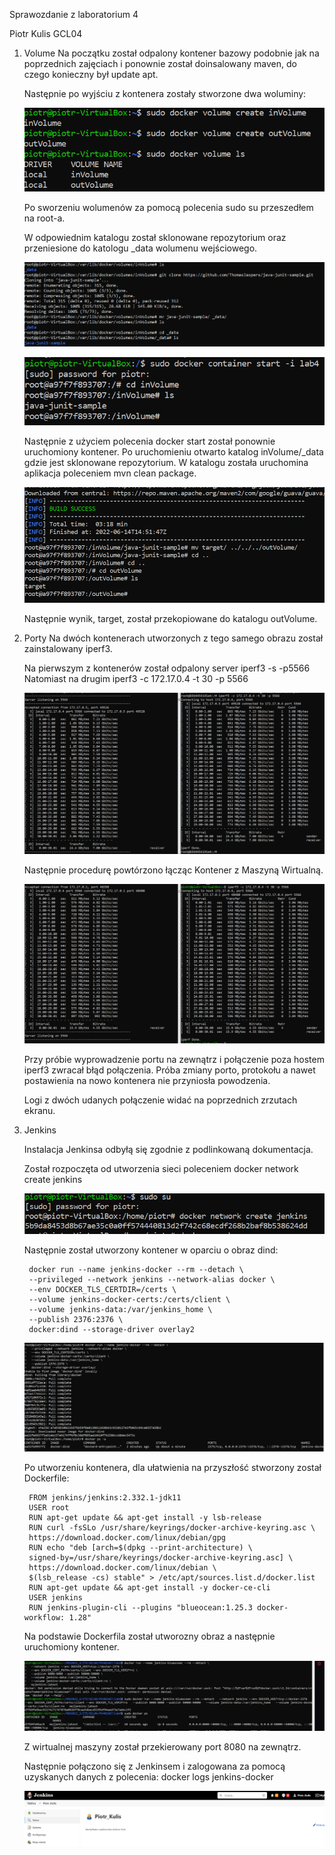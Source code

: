 Sprawozdanie z laboratorium 4

Piotr Kulis GCL04

1. Volume
	Na początku został odpalony kontener bazowy podobnie jak na poprzednich  zajęciach i ponownie został doinsalowany maven, do czego konieczny był update apt.
	
	Następnie po wyjściu z kontenera zostały stworzone dwa woluminy:
	
	![volume](volume.png "voulme")
	
	Po sworzeniu wolumenów za pomocą polecenia sudo su przeszedłem na root-a.
	
	W odpowiednim katalogu został sklonowane repozytorium oraz przeniesione do katologu _data wolumenu wejściowego.
	
	![clone](clone.png "clone")
	
	![inVolume](inVolume.png "inVolume")
	
	Następnie z użyciem polecenia docker start został ponownie uruchomiony  kontener. Po uruchomieniu otwarto katalog inVolume/_data gdzie jest sklonowane repozytorium.
	W katalogu została uruchomina aplikacja poleceniem mvn clean package.
	
	![build](build.png "build")
	
	Następnie wynik, target, został przekopiowane do katalogu outVolume.
	
2. Porty
	Na dwóch kontenerach utworzonych z tego samego obrazu został  zainstalowany iperf3.
	
	Na pierwszym z kontenerów został odpalony server 
		iperf3 -s -p5566
	Natomiast na drugim
		iperf3 -c 172.17.0.4 -t 30 -p 5566
	
	![C-c iperf3](iperf3_conect.png "C-c iperf3")
	
	Następnie procedurę powtórzono łącząc Kontener z Maszyną Wirtualną.
	
	![C-VM iperf3](iperf3_VM_Kontener.png "C-VM iperf3")
	
	Przy próbie wyprowadzenie portu na zewnątrz i połączenie poza hostem  iperf3 zwracał błąd połączenia. Próba zmiany porto, protokołu a nawet  postawienia na nowo kontenera nie przyniosła powodzenia.
	
	Logi z dwóch udanych połączenie widać na poprzednich zrzutach ekranu.
	
3. Jenkins
	
	Instalacja Jenkinsa odbyłą się zgodnie z podlinkowaną dokumentacja.
	
	Został rozpoczęta od utworzenia sieci poleceniem
		docker network create jenkins
		
	![jenkins_network](jenkins_network.png "jenkins_network")
	
	Następnie został utworzony kontener w oparciu o obraz dind:
	
		docker run --name jenkins-docker --rm --detach \
  		--privileged --network jenkins --network-alias docker \
  		--env DOCKER_TLS_CERTDIR=/certs \
  		--volume jenkins-docker-certs:/certs/client \
  		--volume jenkins-data:/var/jenkins_home \
  		--publish 2376:2376 \
  		docker:dind --storage-driver overlay2
  		
  	![jenkins image](jenkins_image.png "jenkins image")
  	
  	Po utworzeniu kontenera, dla ułatwienia na przyszłość stworzony został Dockerfile:
  	
  		FROM jenkins/jenkins:2.332.1-jdk11
		USER root
		RUN apt-get update && apt-get install -y lsb-release
		RUN curl -fsSLo /usr/share/keyrings/docker-archive-keyring.asc \
		https://download.docker.com/linux/debian/gpg
		RUN echo "deb [arch=$(dpkg --print-architecture) \
		signed-by=/usr/share/keyrings/docker-archive-keyring.asc] \
		https://download.docker.com/linux/debian \
		$(lsb_release -cs) stable" > /etc/apt/sources.list.d/docker.list
		RUN apt-get update && apt-get install -y docker-ce-cli
		USER jenkins
		RUN jenkins-plugin-cli --plugins "blueocean:1.25.3 docker-workflow:	1.28"
	
	Na podstawie Dockerfila został utworozny obraz a następnie uruchomiony kontener.
	
	![jenikins conteiner](jenkins_kontener.png "jenkins conteiner")
	
	Z wirtualnej maszyny został przekierowany port 8080 na zewnątrz.
	
	Następnie połączono się z Jenkinsem i zalogowana za pomocą uzyskanych danych z polecenia:
		docker logs jenkins-docker
		
	![jenkins](jenkins.png "jenkins")
